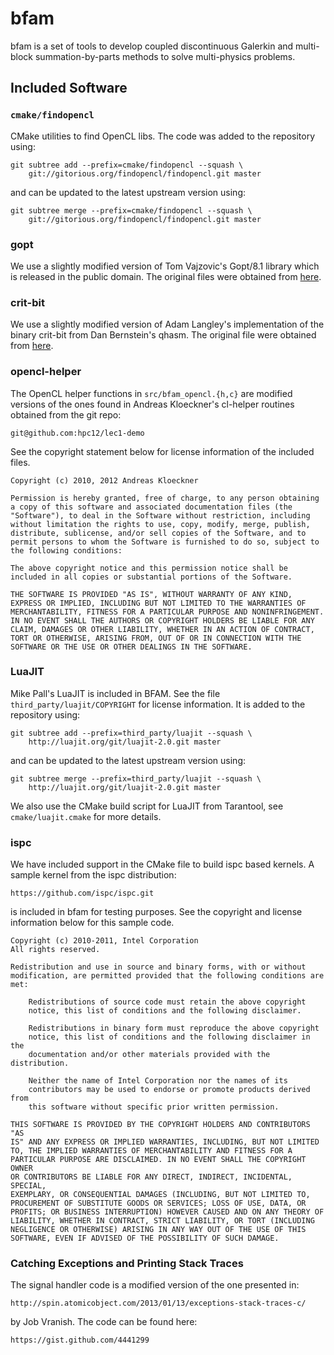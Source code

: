 # bfam

bfam is a set of tools to develop coupled discontinuous Galerkin
and multi-block summation-by-parts methods to solve multi-physics
problems.

## Included Software

### `cmake/findopencl`
CMake utilities to find OpenCL libs.  The code was
added to the repository using:

    git subtree add --prefix=cmake/findopencl --squash \
        git://gitorious.org/findopencl/findopencl.git master

and can be updated to the latest upstream version using:

    git subtree merge --prefix=cmake/findopencl --squash \
        git://gitorious.org/findopencl/findopencl.git master

### gopt
We use a slightly modified version of Tom Vajzovic's Gopt/8.1 library which
is released in the public domain.  The original files were obtained from
[here](http://www.purposeful.co.uk/software/gopt/).

### crit-bit
We use a slightly modified version of Adam Langley's implementation of the
binary crit-bit from Dan Bernstein's qhasm.  The original file were
obtained from [here](https://github.com/agl/critbit.git).

### opencl-helper
The OpenCL helper functions in `src/bfam_opencl.{h,c}` are modified
versions of the ones found in Andreas Kloeckner's cl-helper routines
obtained from the git repo:

    git@github.com:hpc12/lec1-demo

See the copyright statement below for license information of the included
files.

    Copyright (c) 2010, 2012 Andreas Kloeckner

    Permission is hereby granted, free of charge, to any person obtaining
    a copy of this software and associated documentation files (the
    "Software"), to deal in the Software without restriction, including
    without limitation the rights to use, copy, modify, merge, publish,
    distribute, sublicense, and/or sell copies of the Software, and to
    permit persons to whom the Software is furnished to do so, subject to
    the following conditions:

    The above copyright notice and this permission notice shall be
    included in all copies or substantial portions of the Software.

    THE SOFTWARE IS PROVIDED "AS IS", WITHOUT WARRANTY OF ANY KIND,
    EXPRESS OR IMPLIED, INCLUDING BUT NOT LIMITED TO THE WARRANTIES OF
    MERCHANTABILITY, FITNESS FOR A PARTICULAR PURPOSE AND NONINFRINGEMENT.
    IN NO EVENT SHALL THE AUTHORS OR COPYRIGHT HOLDERS BE LIABLE FOR ANY
    CLAIM, DAMAGES OR OTHER LIABILITY, WHETHER IN AN ACTION OF CONTRACT,
    TORT OR OTHERWISE, ARISING FROM, OUT OF OR IN CONNECTION WITH THE
    SOFTWARE OR THE USE OR OTHER DEALINGS IN THE SOFTWARE.

### LuaJIT
Mike Pall's LuaJIT is included in BFAM.  See the file
`third_party/luajit/COPYRIGHT` for license information.
It is added to the repository using:

    git subtree add --prefix=third_party/luajit --squash \
        http://luajit.org/git/luajit-2.0.git master

and can be updated to the latest upstream version using:

    git subtree merge --prefix=third_party/luajit --squash \
        http://luajit.org/git/luajit-2.0.git master

We also use the CMake build script for LuaJIT from Tarantool, see
`cmake/luajit.cmake` for more details.

### ispc
We have included support in the CMake file to build ispc based kernels.  A
sample kernel from the ispc distribution:

    https://github.com/ispc/ispc.git

is included in bfam for testing purposes.  See the copyright and license
information below for this sample code.

    Copyright (c) 2010-2011, Intel Corporation
    All rights reserved.

    Redistribution and use in source and binary forms, with or without
    modification, are permitted provided that the following conditions are
    met:

        Redistributions of source code must retain the above copyright
        notice, this list of conditions and the following disclaimer.

        Redistributions in binary form must reproduce the above copyright
        notice, this list of conditions and the following disclaimer in the
        documentation and/or other materials provided with the distribution.

        Neither the name of Intel Corporation nor the names of its
        contributors may be used to endorse or promote products derived from
        this software without specific prior written permission.

    THIS SOFTWARE IS PROVIDED BY THE COPYRIGHT HOLDERS AND CONTRIBUTORS "AS
    IS" AND ANY EXPRESS OR IMPLIED WARRANTIES, INCLUDING, BUT NOT LIMITED
    TO, THE IMPLIED WARRANTIES OF MERCHANTABILITY AND FITNESS FOR A
    PARTICULAR PURPOSE ARE DISCLAIMED. IN NO EVENT SHALL THE COPYRIGHT OWNER
    OR CONTRIBUTORS BE LIABLE FOR ANY DIRECT, INDIRECT, INCIDENTAL, SPECIAL,
    EXEMPLARY, OR CONSEQUENTIAL DAMAGES (INCLUDING, BUT NOT LIMITED TO,
    PROCUREMENT OF SUBSTITUTE GOODS OR SERVICES; LOSS OF USE, DATA, OR
    PROFITS; OR BUSINESS INTERRUPTION) HOWEVER CAUSED AND ON ANY THEORY OF
    LIABILITY, WHETHER IN CONTRACT, STRICT LIABILITY, OR TORT (INCLUDING
    NEGLIGENCE OR OTHERWISE) ARISING IN ANY WAY OUT OF THE USE OF THIS
    SOFTWARE, EVEN IF ADVISED OF THE POSSIBILITY OF SUCH DAMAGE.

### Catching Exceptions and Printing Stack Traces
The signal handler code is a modified version of the one presented in:

    http://spin.atomicobject.com/2013/01/13/exceptions-stack-traces-c/

by Job Vranish.  The code can be found here:

    https://gist.github.com/4441299
